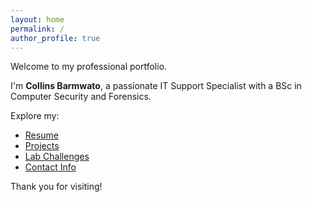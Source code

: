 ```yaml
---
layout: home
permalink: /
author_profile: true
---
```


Welcome to my professional portfolio. 


I'm **Collins Barmwato**, a passionate IT Support Specialist with a BSc in Computer Security and Forensics.

Explore my:

- [Resume](/resume/)
- [Projects](/projects/)
- [Lab Challenges](/labs/)
- [Contact Info](/contact/)

Thank you for visiting!

